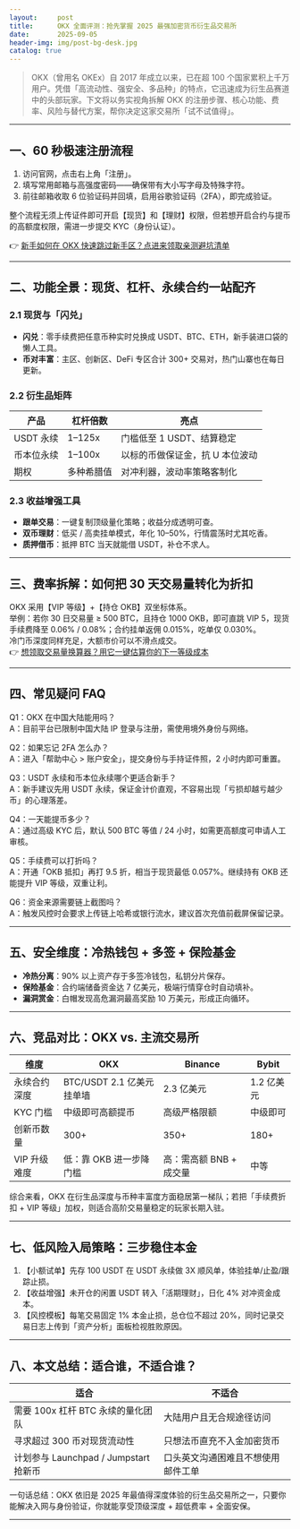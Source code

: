 ```yaml
---
layout:     post
title:      OKX 全面评测：抢先掌握 2025 最强加密货币衍生品交易所
date:       2025-09-05
header-img: img/post-bg-desk.jpg
catalog: true
---
```


> OKX（曾用名 OKEx）自 2017 年成立以来，已在超 100 个国家累积上千万用户。凭借「高流动性、强安全、多品种」的特点，它迅速成为衍生品赛道中的头部玩家。下文将以务实视角拆解 OKX 的注册步骤、核心功能、费率、风险与替代方案，帮你决定这家交易所「试不试值得」。

---

## 一、60 秒极速注册流程

1. 访问官网，点击右上角「注册」。  
2. 填写常用邮箱与高强度密码——确保带有大小写字母及特殊字符。  
3. 前往邮箱收取 6 位验证码并回填，启用谷歌验证码（2FA），即完成验证。  

整个流程无须上传证件即可开启【现货】和【理财】权限，但若想开启合约与提币的高额度权限，需进一步提交 KYC（身份认证）。  

👉 [新手如何在 OKX 快速跳过新手区？点进来领取亲测避坑清单](https://okxdog.com/)

---

## 二、功能全景：现货、杠杆、永续合约一站配齐

### 2.1 现货与「闪兑」
* **闪兑**：零手续费把任意币种实时兑换成 USDT、BTC、ETH，新手装进口袋的懒人工具。  
* **币对丰富**：主区、创新区、DeFi 专区合计 300+ 交易对，热门山寨也在每日更新。

### 2.2 衍生品矩阵
| 产品 | 杠杆倍数 | 亮点 |
|------|----------|------|
| USDT 永续 | 1–125x | 门槛低至 1 USDT、结算稳定 |
| 币本位永续 | 1–100x | 以标的币做保证金，抗 U 本位波动 |
| 期权 | 多种希腊值 | 对冲利器，波动率策略客制化 |

### 2.3 收益增强工具
* **跟单交易**：一键复制顶级量化策略；收益分成透明可查。  
* **双币理财**：低买 / 高卖挂单模式，年化 10–50%，行情震荡时尤其吃香。  
* **质押借币**：抵押 BTC 当天就能借 USDT，补仓不求人。

---

## 三、费率拆解：如何把 30 天交易量转化为折扣

OKX 采用【VIP 等级】+【持仓 OKB】双坐标体系。  
举例：若你 30 日交易量 ≥ 500 BTC，且持仓 1000 OKB，即可直跳 VIP 5，现货手续费降至 0.06% / 0.08%；合约挂单返佣 0.015%，吃单仅 0.030%。  
冷门币深度同样充足，大额市价可以不滑点成交。  
👉 [想领取交易量换算器？用它一键估算你的下一等级成本](https://okxdog.com/)

---

## 四、常见疑问 FAQ

Q1：OKX 在中国大陆能用吗？  
A：目前平台已限制中国大陆 IP 登录与注册，需使用境外身份与网络。

Q2：如果忘记 2FA 怎么办？  
A：进入「帮助中心 > 账户安全」，提交身份与手持证件照，2 小时内即可重置。

Q3：USDT 永续和币本位永续哪个更适合新手？  
A：新手建议先用 USDT 永续，保证金计价直观，不容易出现「亏损却越亏越少币」的心理落差。

Q4：一天能提币多少？  
A：通过高级 KYC 后，默认 500 BTC 等值 / 24 小时，如需更高额度可申请人工审核。

Q5：手续费可以打折吗？  
A：开通「OKB 抵扣」再打 9.5 折，相当于现货最低 0.057%。继续持有 OKB 还能提升 VIP 等级，双重让利。

Q6：资金来源需要链上截图吗？  
A：触发风控时会要求上传链上哈希或银行流水，建议首次充值前截屏保留记录。

---

## 五、安全维度：冷热钱包 + 多签 + 保险基金

* **冷热分离**：90% 以上资产存于多签冷钱包，私钥分片保存。  
* **保险基金**：合约端储备资金达 7 亿美元，极端行情穿仓时自动填补。  
* **漏洞赏金**：白帽发现高危漏洞最高奖励 10 万美元，形成正向循环。  

---

## 六、竞品对比：OKX vs. 主流交易所

| 维度 | OKX | Binance | Bybit |
|------|-----|---------|-------|
| 永续合约深度 | BTC/USDT 2.1 亿美元挂单墙 | 2.3 亿美元 | 1.2 亿美元 |
| KYC 门槛 | 中级即可高额提币 | 高级严格限额 | 中级即可 |
| 创新币数量 | 300+ | 350+ | 180+ |
| VIP 升级难度 | 低：靠 OKB 进一步降门槛 | 高：需高额 BNB + 成交量 | 中等 |

综合来看，OKX 在衍生品深度与币种丰富度方面稳居第一梯队；若把「手续费折扣 + VIP 等级」加权，则适合高阶交易量稳定的玩家长期入驻。

---

## 七、低风险入局策略：三步稳住本金

1. 【小额试单】先存 100 USDT 在 USDT 永续做 3X 顺风单，体验挂单/止盈/跟踪止损。  
2. 【收益增强】未开仓的闲置 USDT 转入「活期理财」，日化 4% 对冲资金成本。  
3. 【风控模板】每笔交易固定 1% 本金止损，总仓位不超过 20%，同时记录交易日志上传到「资产分析」面板检视胜败原因。  

---

## 八、本文总结：适合谁，不适合谁？

| 适合 | 不适合 |
|------|--------|
| 需要 100x 杠杆 BTC 永续的量化团队 | 大陆用户且无合规途径访问 |
| 寻求超过 300 币对现货流动性 | 只想法币直充不入金加密货币 |
| 计划参与 Launchpad / Jumpstart 抢新币 | 口头英文沟通困难且不想使用邮件工单 |

一句话总结：OKX 依旧是 2025 年最值得深度体验的衍生品交易所之一，只要你能解决入网与身份验证，你就能享受顶级深度 + 超低费率 + 全面安保。

---